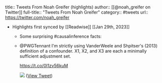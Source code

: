 title:: Tweets From Noah Greifer (highlights)
author:: [[@noah_greifer on Twitter]]
full-title:: "Tweets From Noah Greifer"
category:: #tweets
url:: https://twitter.com/noah_greifer

- Highlights first synced by [[Readwise]] [[Jan 29th, 2023]]
	- Some surprising #causalinference facts:
	- @PWGTennant I'm strictly using VanderWeele and Shpitser's (2013) definition of a confounder. X1, X2, and X3 are each a minimally sufficient adjustment set. 
	  
	  https://t.co/0I1zv56kuM 
	  
	  ![](https://pbs.twimg.com/media/FnfNlu8WIAMJAP_.png) ([View Tweet](https://twitter.com/noah_greifer/status/1618988881126526976))